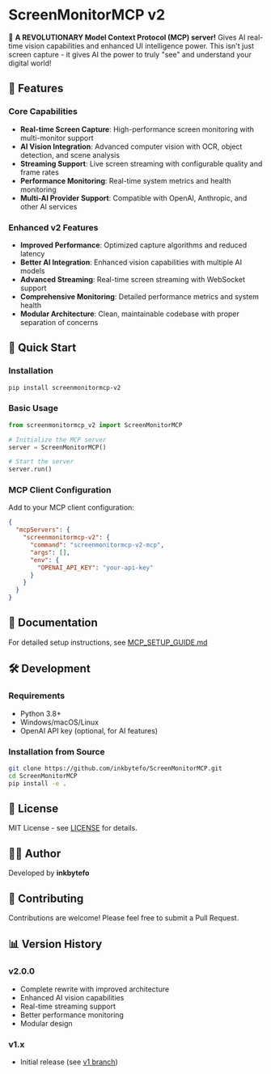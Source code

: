 # ScreenMonitorMCP v2

🚀 **A REVOLUTIONARY Model Context Protocol (MCP) server!** Gives AI real-time vision capabilities and enhanced UI intelligence power. This isn't just screen capture - it gives AI the power to truly "see" and understand your digital world!

## 🌟 Features

### Core Capabilities
- **Real-time Screen Capture**: High-performance screen monitoring with multi-monitor support
- **AI Vision Integration**: Advanced computer vision with OCR, object detection, and scene analysis
- **Streaming Support**: Live screen streaming with configurable quality and frame rates
- **Performance Monitoring**: Real-time system metrics and health monitoring
- **Multi-AI Provider Support**: Compatible with OpenAI, Anthropic, and other AI services

### Enhanced v2 Features
- **Improved Performance**: Optimized capture algorithms and reduced latency
- **Better AI Integration**: Enhanced vision capabilities with multiple AI models
- **Advanced Streaming**: Real-time screen streaming with WebSocket support
- **Comprehensive Monitoring**: Detailed performance metrics and system health
- **Modular Architecture**: Clean, maintainable codebase with proper separation of concerns

## 🚀 Quick Start

### Installation

```bash
pip install screenmonitormcp-v2
```

### Basic Usage

```python
from screenmonitormcp_v2 import ScreenMonitorMCP

# Initialize the MCP server
server = ScreenMonitorMCP()

# Start the server
server.run()
```

### MCP Client Configuration

Add to your MCP client configuration:

```json
{
  "mcpServers": {
    "screenmonitormcp-v2": {
      "command": "screenmonitormcp-v2-mcp",
      "args": [],
      "env": {
        "OPENAI_API_KEY": "your-api-key"
      }
    }
  }
}
```

## 📖 Documentation

For detailed setup instructions, see [MCP_SETUP_GUIDE.md](MCP_SETUP_GUIDE.md)

## 🛠️ Development

### Requirements
- Python 3.8+
- Windows/macOS/Linux
- OpenAI API key (optional, for AI features)

### Installation from Source

```bash
git clone https://github.com/inkbytefo/ScreenMonitorMCP.git
cd ScreenMonitorMCP
pip install -e .
```

## 📝 License

MIT License - see [LICENSE](LICENSE) for details.

## 👨‍💻 Author

Developed by **inkbytefo**

## 🤝 Contributing

Contributions are welcome! Please feel free to submit a Pull Request.

## 📊 Version History

### v2.0.0
- Complete rewrite with improved architecture
- Enhanced AI vision capabilities
- Real-time streaming support
- Better performance monitoring
- Modular design

### v1.x
- Initial release (see [v1 branch](https://github.com/inkbytefo/ScreenMonitorMCP/tree/v1))
